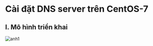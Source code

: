 # Cài đặt DNS server trên CentOS-7

## I. Mô hình triển khai

![anh1](https://image.prntscr.com/image/p2zhOk50SMScIzzhvxL4gg.png)